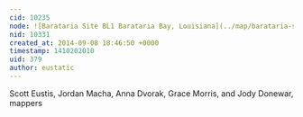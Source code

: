 ```yaml
---
cid: 10235
node: ![Barataria Site BL1 Barataria Bay, Louisiana](../map/barataria-site-bl1-barataria-bay-louisiana/04-19-2014)
nid: 10331
created_at: 2014-09-08 18:46:50 +0000
timestamp: 1410202010
uid: 379
author: eustatic
---
```


Scott Eustis, Jordan Macha, Anna Dvorak, Grace Morris, and Jody Donewar, mappers